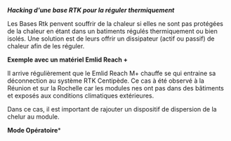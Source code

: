 ***Hacking d'une base RTK pour la réguler thermiquement***

Les Bases Rtk penvent souffrir de la chaleur si elles ne sont pas protégées de la chaleur en étant dans un batiments régulés thermiquement ou bien isolés. Une solution est de leurs offrir un dissipateur (actif ou passif) de chaleur afin de les réguler.

**Exemple avec un matériel Emlid Reach +**

Il arrive régulièrement que le Emlid Reach M+ chauffe se qui entraine sa déconnection au système RTK Centipède. Ce cas à été observé à la Réunion et sur la Rochelle car les modules nes ont pas dans des bâtiments et exposés aux conditions climatiques extérieures.

Dans ce cas, il est important de rajouter un dispositif de dispersion de la chelur au module.

**Mode Opératoire***


